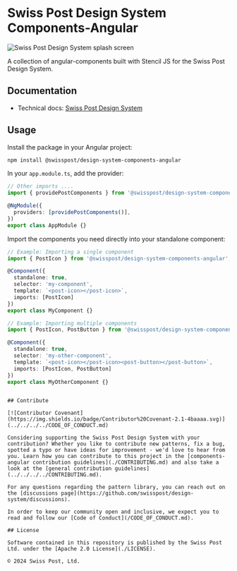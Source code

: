 # Swiss Post Design System Components-Angular

![Swiss Post Design System splash screen](https://github.com/swisspost/design-system/assets/1659006/e84f1fea-e666-4853-8c85-726a6bf22e6c)

A collection of angular-components built with Stencil JS for the Swiss Post Design System.

## Documentation

- Technical docs: [Swiss Post Design System](https://design-system.post.ch)

## Usage

Install the package in your Angular project:

```bash
npm install @swisspost/design-system-components-angular
```

In your `app.module.ts`, add the provider:

```typescript
// Other imports ....
import { providePostComponents } from '@swisspost/design-system-components-angular';

@NgModule({
  providers: [providePostComponents()],
})
export class AppModule {}
```

Import the components you need directly into your standalone component:

```typescript
// Example: Importing a single component
import { PostIcon } from '@swisspost/design-system-components-angular';

@Component({
  standalone: true,
  selector: 'my-component',
  template: `<post-icon></post-icon>`,
  imports: [PostIcon]
})
export class MyComponent {}

// Example: Importing multiple components
import { PostIcon, PostButton } from '@swisspost/design-system-components-angular';

@Component({
  standalone: true,
  selector: 'my-other-component',
  template: `<post-icon></post-icon><post-button></post-button>`,
  imports: [PostIcon, PostButton]
})
export class MyOtherComponent {}
```

```

## Contribute

[![Contributor Covenant](https://img.shields.io/badge/Contributor%20Covenant-2.1-4baaaa.svg)](../../../../CODE_OF_CONDUCT.md)

Considering supporting the Swiss Post Design System with your contribution? Whether you like to contribute new patterns, fix a bug, spotted a typo or have ideas for improvement - we'd love to hear from you. Learn how you can contribute to this project in the [components-angular contribution guidelines](./CONTRIBUTING.md) and also take a look at the [general contribution guidelines](../../../../CONTRIBUTING.md).

For any questions regarding the pattern library, you can reach out on the [discussions page](https://github.com/swisspost/design-system/discussions).

In order to keep our community open and inclusive, we expect you to read and follow our [Code of Conduct](/CODE_OF_CONDUCT.md).

## License

Software contained in this repository is published by the Swiss Post Ltd. under the [Apache 2.0 License](./LICENSE).

© 2024 Swiss Post, Ltd.
